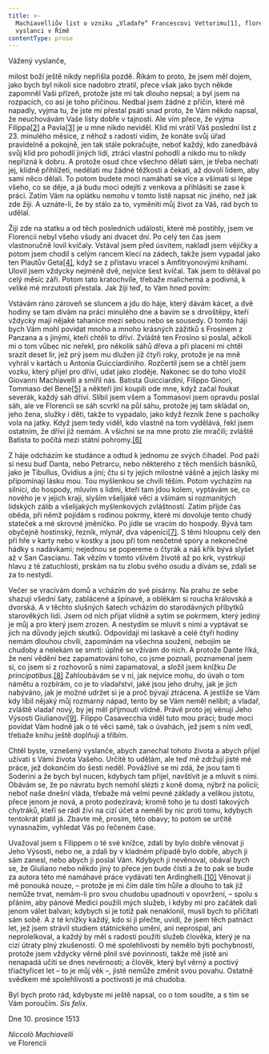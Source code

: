 ```yaml
---
title: >-
  Machiavelliův list o vzniku „Vladaře“ Francescovi Vettorimu[1], florentskému
  vyslanci v Římě
contentType: prose
---
```


<section>

Vážený vyslanče,

milost boží ještě nikdy nepřišla pozdě. Říkám to proto, že jsem měl dojem, jako bych byl nikoli sice nadobro ztratil, přece však jako bych někde zapomněl Vaši přízeň, protože jste mi tak dlouho nepsal; a byl jsem na rozpacích, co asi je toho příčinou. Nedbal jsem žádné z příčin, které mě napadly, vyjma tu, že jste mi přestal psáti snad proto, že Vám někdo napsal, že neuchovávám Vaše listy dobře v tajnosti. Ale vím přece, že vyjma Filippa[\[2\]](./resources/undefined) a Pavla[\[3\]](./resources/undefined) je u mne nikdo neviděl. Klid mi vrátil Váš poslední list z 23. minulého měsíce, z něhož s radostí vidím, že konáte svůj úřad pravidelně a pokojně, jen tak stále pokračujte, neboť každý, kdo zanedbává svůj klid pro pohodlí jiných lidí, ztrácí vlastní pohodlí a nikdo mu to nikdy nepřizná k dobru. A protože osud chce všechno dělati sám, je třeba nechati jej, klidně přihlížeti, nedělati mu žádné těžkosti a čekati, až dovolí lidem, aby sami něco dělali. To potom budete moci namáhati se více a všímati si lépe všeho, co se děje, a já budu moci odejíti z venkova a přihlásiti se zase k práci. Zatím Vám na oplátku nemohu v tomto listě napsat nic jiného, než jak zde žiji. A uznáte-li, že by stálo za to, vyměniti můj život za Váš, rád bych to udělal.

Žiji zde na statku a od těch posledních událostí, které mě postihly, jsem ve Florencii nebyl všeho všudy ani dvacet dní. Po celý ten čas jsem vlastnoručně lovil kvíčaly. Vstával jsem před úsvitem, nakladl jsem vějičky a potom jsem chodil s celým rancem klecí na zádech, takže jsem vypadal jako ten Plautův Geta[\[4\]](./resources/undefined), když se z přístavu vracel s Amfitryonovými knihami. Ulovil jsem vždycky nejméně dvě, nejvíce šest kvíčal. Tak jsem to dělával po celý měsíc září. Potom tato kratochvíle, třebaže malicherná a podivná, k veliké mé mrzutosti přestala. Jak žiji teď, to Vám hned povím:

Vstávám ráno zároveň se sluncem a jdu do háje, který dávám kácet, a dvě hodiny se tam dívám na práci minulého dne a bavím se s drvoštěpy, kteří vždycky mají nějaké tahanice mezi sebou nebo se sousedy. O tomto háji bych Vám mohl povídat mnoho a mnoho krásných zážitků s Frosinem z Panzana a s jinými, kteří chtěli to dříví. Zvláště ten Frosino si poslal, ačkoli mi o tom vůbec nic neřekl, pro několik sáhů dřeva a při placení mi chtěl srazit deset lir, jež prý jsem mu dlužen již čtyři roky, protože je na mně vyhrál v kartách u Antonia Guicciardiniho. Rozčertil jsem se a chtěl jsem vozku, který přijel pro dříví, udat jako zloděje. Nakonec se do toho vložil Giovanni Machiavelli a smířil nás. Batista Guicciardini, Filippo Ginori, Tommaso del Bene[\[5\]](./resources/undefined) a někteří jiní koupili ode mne, když začal foukat severák, každý sáh dříví. Slíbil jsem všem a Tommasovi jsem opravdu poslal sáh, ale ve Florencii se sáh scvrkl na půl sáhu, protože jej tam skládal on, jeho žena, služky i děti, takže to vypadalo, jako když řezník žene s pacholky vola na jatky. Když jsem tedy viděl, kdo vlastně na tom vydělává, řekl jsem ostatním, že dříví již nemám. A všichni se na mne proto zle mračili; zvláště Batista to počítá mezi státní pohromy.[\[6\]](./resources/undefined)

Z háje odcházím ke studánce a odtud k jednomu ze svých čihadel. Pod paží si nesu buď Danta, nebo Petrarcu, nebo některého z těch menších básníků, jako je Tibullus, Ovidius a jiní; čtu si ty jejich milostné vášně a jejich lásky mi připomínají lásku mou. Tou myšlenkou se chvíli těším. Potom vycházím na silnici, do hospody, mluvím s lidmi, kteří tam jdou kolem, vyptávám se, co nového je v jejich kraji, slyším všelijaké věci a všímám si rozmanitých lidských zálib a všelijakých myšlenkových zvláštností. Zatím přijde čas oběda, při němž pojídám s rodinou pokrmy, které mi dovoluje tento chudý stateček a mé skrovné jměníčko. Po jídle se vracím do hospody. Bývá tam obyčejně hostinský, řezník, mlynář, dva vápeníci[\[7\]](./resources/undefined). S těmi hloupnu celý den při hře v karty nebo v kostky a jsou při tom nesčetné spory a nekonečné hádky s nadávkami; nejednou se popereme o čtyrák a náš křik bývá slyšet až v San Cascianu. Tak vězím v tomto všivém životě až po krk, vystrkuji hlavu z té zatuchlosti, prskám na tu zlobu svého osudu a dívám se, zdali se za to nestydí.

Večer se vracívám domů a vcházím do své pisárny. Na prahu ze sebe shazuji všední šaty, zablácené a špinavé, a oblékám si roucha královská a dvorská. A v těchto slušných šatech vcházím do starodávných příbytků starověkých lidí. Jsem od nich přijat vlídně a sytím se pokrmem, který jediný je můj a pro který jsem zrozen. A nestydím se mluvit s nimi a vyptávat se jich na důvody jejich skutků. Odpovídají mi laskavě a celé čtyři hodiny nemám dlouhou chvíli, zapomínám na všechna soužení, nebojím se chudoby a nelekám se smrti: úplně se vžívám do nich. A protože Dante říká, že není vědění bez zapamatování toho, co jsme poznali, poznamenal jsem si, co jsem si z rozhovorů s nimi zapamatoval, a složil jsem knížku _De principatibus_.[\[8\]](./resources/undefined) Zahloubávám se v ní, jak nejvíce mohu, do úvah o tom námětu a rozbírám, co je to vladařství, jaké jsou jeho druhy, jak je jich nabýváno, jak je možné udržet si je a proč bývají ztrácena. A jestliže se Vám kdy líbil nějaký můj rozmarný nápad, tento by se Vám neměl nelíbit; a vladař, zvláště vladař nový, by jej měl přijmouti vlídně. Právě proto jej věnuji Jeho Výsosti Giulianovi[\[9\]](./resources/undefined). Filippo Casavecchia viděl tuto mou práci; bude moci povídat Vám hodně jak o té věci samé, tak o úvahách, jež jsem s ním vedl, třebaže knihu ještě doplňuji a tříbím.

Chtěl byste, vznešený vyslanče, abych zanechal tohoto života a abych přijel užívati s Vámi života Vašeho. Určitě to udělám, ale teď mě zdržují jisté mé práce, jež dokončím do šesti neděl. Povážlivé se mi zdá, že jsou tam ti Soderini a že bych byl nucen, kdybych tam přijel, navštívit je a mluvit s nimi. Obávám se, že po návratu bych nemohl slézti z koně doma, nýbrž na policii; neboť naše dnešní vláda, třebaže má velmi pevné základy a velikou jistotu, přece jenom je nová, a proto podezíravá; kromě toho je tu dosti takových chytráků, kteří se rádi živí na cizí účet a neměli by nic proti tomu, kdybych tentokrát platil já. Zbavte mě, prosím, této obavy; to potom se určitě vynasnažím, vyhledat Vás po řečeném čase.

Uvažoval jsem s Filippem o té své knížce, zdali by bylo dobře věnovat ji Jeho Výsosti, nebo ne, a zdali by v kladném případě bylo dobře, abych ji sám zanesl, nebo abych ji poslal Vám. Kdybych ji nevěnoval, obával bych se, že Giuliano nebo někdo jiný to přece jen bude čísti a že to pak se bude za autora této mé namáhavé práce vydávati ten Ardinghelli.[\[10\]](./resources/undefined) Věnovat ji mě ponouká nouze, – protože je mi čím dále tím hůře a dlouho to tak již nemůže trvat, nemám-li pro svou chudobu upadnouti v opovržení, – spolu s přáním, aby pánové Medici použili mých služeb, i kdyby mi pro začátek dali jenom válet balvan; kdybych si je totiž pak nenaklonil, musil bych to přičítati sám sobě. A z té knížky každý, kdo si ji přečte, uvidí, že jsem těch patnáct let, jež jsem strávil studiem státnického umění, ani neprospal, ani neprolelkoval, a každý by měl s radostí použíti služeb člověka, který je na cizí útraty plný zkušeností. O mé spolehlivosti by nemělo býti pochybností, protože jsem vždycky věrně plnil své povinnosti, takže mě jistě ani nenapadá učiti se dnes nevěrnosti; a člověk, který byl věrný a poctivý třiačtyřicet let – to je můj věk –, jistě nemůže změnit svou povahu. Ostatně svědkem mé spolehlivosti a poctivosti je má chudoba.

Byl bych proto rád, kdybyste mi ještě napsal, co o tom soudíte, a s tím se Vám poroučím. _Sis felix_.

</section>

<section>

Dne 10. prosince 1513

</section>

<section>

_Niccolò Machiavelli_  
ve Florencii

</section>
